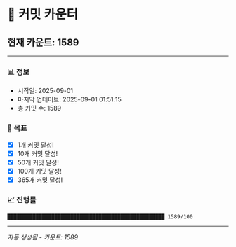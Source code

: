 # 🔢 커밋 카운터

## 현재 카운트: 1589

---

### 📊 정보
- 시작일: 2025-09-01
- 마지막 업데이트: 2025-09-01 01:51:15
- 총 커밋 수: 1589

### 🎯 목표
- [x] 1개 커밋 달성!
- [x] 10개 커밋 달성!
- [x] 50개 커밋 달성!
- [x] 100개 커밋 달성!
- [x] 365개 커밋 달성!

### 📈 진행률
```
██████████████████████████████████████████████████ 1589/100
```

---
*자동 생성됨 - 카운트: 1589*
